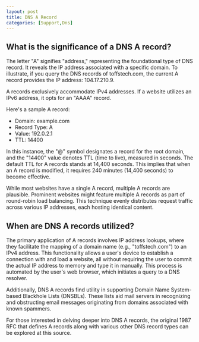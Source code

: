 ```yaml
---
layout: post
title: DNS A Record
categories: [Support,Dns]
---
```


## What is the significance of a DNS A record?

The letter "A" signifies "address," representing the foundational type of DNS record. It reveals the IP address associated with a specific domain. To illustrate, if you query the DNS records of toffstech.com, the current A record provides the IP address: 104.17.210.9.

A records exclusively accommodate IPv4 addresses. If a website utilizes an IPv6 address, it opts for an "AAAA" record.

Here's a sample A record:

- Domain: example.com
- Record Type: A
- Value: 192.0.2.1
- TTL: 14400

In this instance, the "@" symbol designates a record for the root domain, and the "14400" value denotes TTL (time to live), measured in seconds. The default TTL for A records stands at 14,400 seconds. This implies that when an A record is modified, it requires 240 minutes (14,400 seconds) to become effective.

While most websites have a single A record, multiple A records are plausible. Prominent websites might feature multiple A records as part of round-robin load balancing. This technique evenly distributes request traffic across various IP addresses, each hosting identical content.

## When are DNS A records utilized?

The primary application of A records involves IP address lookups, where they facilitate the mapping of a domain name (e.g., "toffstech.com") to an IPv4 address. This functionality allows a user's device to establish a connection with and load a website, all without requiring the user to commit the actual IP address to memory and type it in manually. This process is automated by the user's web browser, which initiates a query to a DNS resolver.

Additionally, DNS A records find utility in supporting Domain Name System-based Blackhole Lists (DNSBLs). These lists aid mail servers in recognizing and obstructing email messages originating from domains associated with known spammers.

For those interested in delving deeper into DNS A records, the original 1987 RFC that defines A records along with various other DNS record types can be explored at this source.